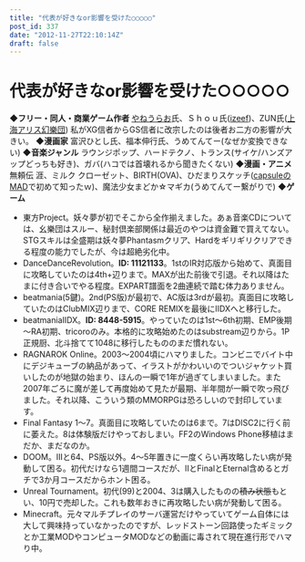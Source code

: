 ```yaml
---
title: "代表が好きなor影響を受けた○○○○○"
post_id: 337
date: "2012-11-27T22:10:14Z"
draft: false
---
```


# 代表が好きなor影響を受けた○○○○○

**◆フリー・同人・商業ゲーム作者** [やねうらお](http://d.hatena.ne.jp/yaneurao/)氏、Ｓｈｏｕ氏([izeef](http://izeef.web.fc2.com/izeef/izeef.html))、ZUN氏([上海アリス幻樂団](http://www16.big.or.jp/~zun/)) 私がXG信者からGS信者に改宗したのは後者お二方の影響が大きい。 **◆漫画家** 富沢ひとし氏、福本伸行氏、うめてんてー(なぜか変換できない) **◆音楽ジャンル** ラウンジポップ、ハードテクノ、トランス(サイケ/ハンズアップどっちも好き)、ガバ(ハコでは首壊れるから聞きたくない)  **◆漫画・アニメ** 無頼伝 涯、ミルク クローゼット、BIRTH(OVA)、ひだまりスケッチ([capsuleのMAD](http://youtu.be/1Cn-Gz1rvjM)で初めて知ったｗ)、魔法少女まどか☆マギカ(うめてんてー繋がりで) **◆ゲーム**

  * 東方Project。妖々夢が初でそこから全作揃えました。あぁ音楽CDについては、幺樂団はスルー、秘封倶楽部関係は最近のやつは資金難で買えてない。STGスキルは全盛期は妖々夢Phantasmクリア、Hardをギリギリクリアできる程度の能力でしたが、今は超絶劣化中。
  * DanceDanceRevolution。**ID: 11121133**。1stのIR対応版から始めて、真面目に攻略していたのは4th+辺りまで。MAXが出た前後で引退。それ以降はたまに付き合いでやる程度。EXPART譜面を2曲連続で踏む体力ありません。
  * beatmania(5鍵)。2nd(PS版)が最初で、AC版は3rdが最初。真面目に攻略していたのはClubMIX辺りまで、CORE REMIXを最後にIIDXへと移行した。
  * beatmaniaIIDX。**ID: 8448-5915**。やっていたのは1st～6th初期、EMP後期～RA初期、tricoroのみ。本格的に攻略始めたのはsubstream辺りから。1P正規厨、北斗捨てて1048に移行したもののまだ慣れない。
  * RAGNAROK Online。2003～2004頃にハマりました。コンビニでバイト中にデジキューブの納品があって、イラストがかわいいのでついジャケット買いしたのが地獄の始まり、ほんの一瞬で1年が過ぎてしまいました。また2007年ごろに魔が差して再度始めて見たが最期、半年間が一瞬で吹っ飛びました。それ以降、こういう類のMMORPGは恐ろしいので封印しています。
  * Final Fantasy 1～7。真面目に攻略していたのは6まで。7はDISC2に行く前に萎えた。8は体験版だけやっておしまい。FF2のWindows Phone移植はまだか、まだなのか。
  * DOOM。IIIと64、PS版以外。4～5年置きに一度くらい再攻略したい病が発動して困る。初代だけなら1週間コースだが、IIとFinalとEternal含めるとガチで3か月コースだからホント困る。
  * Unreal Tournament。初代(99)と2004、3は購入したものの<del>積み状態</del>もとい、10円で売却した。これも数年おきに再攻略したい病が発動して困る。
  * Minecraft。元々マルチプレイのサーバ運営だけやっていてゲーム自体には大して興味持っていなかったのですが、レッドストーン回路使ったギミックとか工業MODやコンピュータMODなどの動画に毒されて現在進行形でハマり中。
